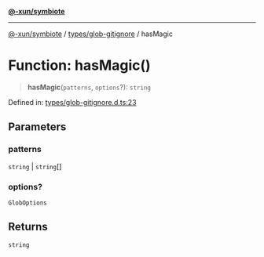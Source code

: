 [**@-xun/symbiote**](../../../README.md)

***

[@-xun/symbiote](../../../README.md) / [types/glob-gitignore](../README.md) / hasMagic

# Function: hasMagic()

> **hasMagic**(`patterns`, `options`?): `string`

Defined in: [types/glob-gitignore.d.ts:23](https://github.com/Xunnamius/symbiote/blob/3cb0503ce3cd2a8bfb437c5dfd67c1fcba9d10cc/types/glob-gitignore.d.ts#L23)

## Parameters

### patterns

`string` | `string`[]

### options?

`GlobOptions`

## Returns

`string`
